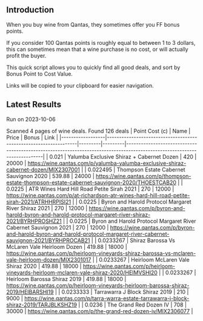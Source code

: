 ## Introduction

When you buy wine from Qantas, they sometimes offer you FF bonus points. 

If you consider 100 Qantas points is roughly equal to between 1 to 3 dollars, this can sometimes mean that a wine purchase is no cost, or will actually profit the buyer.

This quick script allows you to quickly find all good deals, and sort by Bonus Point to Cost Value.

Links will be copied to your clipboard for easier navigation.

## Latest Results

Run on 2023-10-06

Scanned 4 pages of wine deals.
Found 126 deals
|   Point Cost (c) | Name                                                             |   Price |   Bonus | Link                                                                                                                     |
|------------------|------------------------------------------------------------------|---------|---------|--------------------------------------------------------------------------------------------------------------------------|
|        0.021     | Yalumba Exclusive Shiraz + Cabernet Dozen                        |  420    |   20000 | https://wine.qantas.com/p/yalumba-yalumba-exclusive-shiraz-cabernet-dozen/MIX2307001                                     |
|        0.022495  | Thompson Estate Cabernet Sauvignon 2020                          |  539.88 |   24000 | https://wine.qantas.com/p/thompson-estate-thompson-estate-cabernet-sauvignon-2020/THOESTCAB20                            |
|        0.0225    | ATR Wines Hard Hill Road Petite Sirah 2021                       |  270    |   12000 | https://wine.qantas.com/p/at-richardson-atr-wines-hard-hill-road-petite-sirah-2021/ATRHHRPISI21                          |
|        0.0225    | Byron and Harold Protocol Margaret River Shiraz 2021             |  270    |   12000 | https://wine.qantas.com/p/byron-and-harold-byron-and-harold-protocol-margaret-river-shiraz-2021/BYRHPROSHZ21             |
|        0.0225    | Byron and Harold Protocol Margaret River Cabernet Sauvignon 2021 |  270    |   12000 | https://wine.qantas.com/p/byron-and-harold-byron-and-harold-protocol-margaret-river-cabernet-sauvignon-2021/BYRHPROCAB21 |
|        0.0233267 | Shiraz Barossa Vs McLaren Vale Heirloom Dozen                    |  419.88 |   18000 | https://wine.qantas.com/p/heirloom-vineyards-shiraz-barossa-vs-mclaren-vale-heirloom-dozen/MIX2301017                    |
|        0.0233267 | Heirloom McLaren Vale Shiraz 2020                                |  419.88 |   18000 | https://wine.qantas.com/p/heirloom-vineyards-heirloom-mclaren-vale-shiraz-2020/HEIMVSHI20                                |
|        0.0233267 | Heirloom Barossa Shiraz 2019                                     |  419.88 |   18000 | https://wine.qantas.com/p/heirloom-vineyards-heirloom-barossa-shiraz-2019/HEIBARSHI19                                    |
|        0.0233333 | Tarrawarra J Block Shiraz 2019                                   |  210    |    9000 | https://wine.qantas.com/p/tarra-warra-estate-tarrawarra-j-block-shiraz-2019/TARJBLKSHZ19                                 |
|        0.0236    | The Grand Red Dozen IV                                           |  708    |   30000 | https://wine.qantas.com/p/the-grand-red-dozen-iv/MIX2306077                                                              |

